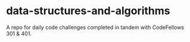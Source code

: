 # data-structures-and-algorithms

A repo for daily code challenges completed in tandem with CodeFellows 301 & 401.
